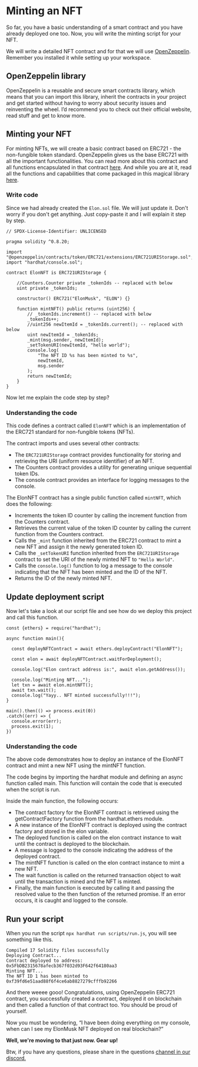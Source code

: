 # Minting an NFT

So far, you have a basic understanding of a smart contract and you have already deployed one too. Now, you will write the minting script for your NFT.

We will write a detailed NFT contract and for that we will use [OpenZeppelin](https://openzeppelin.com/). Remember you installed it while setting up your workspace.

## OpenZeppelin library

OpenZeppelin is a reusable and secure smart contracts library, which means that you can import this library, inherit the contracts in your project and get started without having to worry about security issues and reinventing the wheel. I’d recommend you to check out their official website, read stuff and get to know more.

## Minting your NFT

For minting NFTs, we will create a basic contract based on ERC721 - the non-fungible token standard. OpenZeppelin gives us the base ERC721 with all the important functionalities. You can read more about this contract and all functions encapsulated in that contract [here](https://docs.openzeppelin.com/contracts/4.x/erc721). And while you are at it, read all the functions and capabilities that come packaged in this magical library [here](https://docs.openzeppelin.com/contracts/4.x/api/token/erc721).

### Write code

Since we had already created the `Elon.sol` file. We will just update it. Don't worry if you don't get anything. Just copy-paste it and I will explain it step by step.

```
// SPDX-License-Identifier: UNLICENSED

pragma solidity ^0.8.20;

import "@openzeppelin/contracts/token/ERC721/extensions/ERC721URIStorage.sol";
import "hardhat/console.sol";

contract ElonNFT is ERC721URIStorage {

    //Counters.Counter private _tokenIds -- replaced with below
    uint private _tokenIds;

    constructor() ERC721("ElonMusk", "ELON") {}

    function mintNFT() public returns (uint256) {
        // _tokenIds.increment() -- replaced with below
        _tokenIds++;
        //uint256 newItemId = _tokenIds.current(); -- replaced with below
        uint newItemId = _tokenIds;
        _mint(msg.sender, newItemId);
        _setTokenURI(newItemId, "hello world");
        console.log(
            "The NFT ID %s has been minted to %s",
            newItemId,
            msg.sender
        );
        return newItemId;
    }
}
```

Now let me explain the code step by step?

### Understanding the code

This code defines a contract called `ElonNFT` which is an implementation of the ERC721 standard for non-fungible tokens (NFTs).

The contract imports and uses several other contracts:

- The `ERC721URIStorage` contract provides functionality for storing and retrieving the URI (uniform resource identifier) of an NFT.
- The Counters contract provides a utility for generating unique sequential token IDs.
- The console contract provides an interface for logging messages to the console.

The ElonNFT contract has a single public function called `mintNFT`, which does the following:

- Increments the token ID counter by calling the increment function from the Counters contract.
- Retrieves the current value of the token ID counter by calling the current function from the Counters contract.
- Calls the `_mint` function inherited from the ERC721 contract to mint a new NFT and assign it the newly generated token ID.
- Calls the `_setTokenURI` function inherited from the `ERC721URIStorage` contract to set the URI of the newly minted NFT to `"Hello World"`.
- Calls the `console.log()` function to log a message to the console indicating that the NFT has been minted and the ID of the NFT.
- Returns the ID of the newly minted NFT.

## Update deployment script

Now let's take a look at our script file and see how do we deploy this project and call this function.

```
const {ethers} = require("hardhat");

async function main(){

  const deployNFTContract = await ethers.deployContract("ElonNFT");

  const elon = await deployNFTContract.waitForDeployment();

  console.log("Elon contract address is:", await elon.getAddress());

  console.log("Minting NFT...");
  let txn = await elon.mintNFT();
  await txn.wait();
  console.log("Yayy.. NFT minted successfully!!!");
}

main().then(() => process.exit(0))
.catch((err) => {
  console.error(err);
  process.exit(1);
})
```

### Understanding the code

The above code demonstrates how to deploy an instance of the ElonNFT contract and mint a new NFT using the mintNFT function.

The code begins by importing the hardhat module and defining an async function called main. This function will contain the code that is executed when the script is run.

Inside the main function, the following occurs:

- The contract factory for the ElonNFT contract is retrieved using the getContractFactory function from the hardhat.ethers module.
- A new instance of the ElonNFT contract is deployed using the contract factory and stored in the elon variable.
- The deployed function is called on the elon contract instance to wait until the contract is deployed to the blockchain.
- A message is logged to the console indicating the address of the deployed contract.
- The mintNFT function is called on the elon contract instance to mint a new NFT.
- The wait function is called on the returned transaction object to wait until the transaction is mined and the NFT is minted.
- Finally, the main function is executed by calling it and passing the resolved value to the then function of the returned promise. If an error occurs, it is caught and logged to the console.

## Run your script

When you run the script `npx hardhat run scripts/run.js`, you will see something like this.

```
Compiled 17 Solidity files successfully
Deploying Contract...
Contract deployed to address: 0x5FbDB2315678afecb367f032d93F642f64180aa3
Minting NFT...
The NFT ID 1 has been minted to 0xf39fd6e51aad88f6f4ce6ab8827279cfffb92266
```

And there weeee gooo! Congratulations, using OpenZeppelin ERC721 contract, you successfully created a contract, deployed it on blockchain and then called a function of that contract too. You should be proud of yourself.

Now you must be wondering, “I have been doing everything on my console, when can I see my ElonMusk NFT deployed on real blockchain?”

**Well, we're moving to that just now. Gear up!**

Btw, if you have any questions, please share in the questions [channel in our discord.](https://discord.gg/vbVMUwXWgc)
